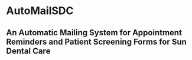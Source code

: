 # AutoMailSDC
## An Automatic Mailing System for Appointment Reminders and Patient Screening Forms for Sun Dental Care